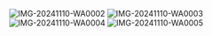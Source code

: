 ![IMG-20241110-WA0002](https://github.com/user-attachments/assets/681d8850-660a-4204-a66c-f8f18b72d9d0)
![IMG-20241110-WA0003](https://github.com/user-attachments/assets/a7bea32f-148b-4aaf-91da-71d48fe5c9a7)
![IMG-20241110-WA0004](https://github.com/user-attachments/assets/378b04cd-08dd-4809-b8df-8166a181d7f3)
![IMG-20241110-WA0005](https://github.com/user-attachments/assets/2e63dad0-0b8e-4d60-9b0e-92740d5657ce)
